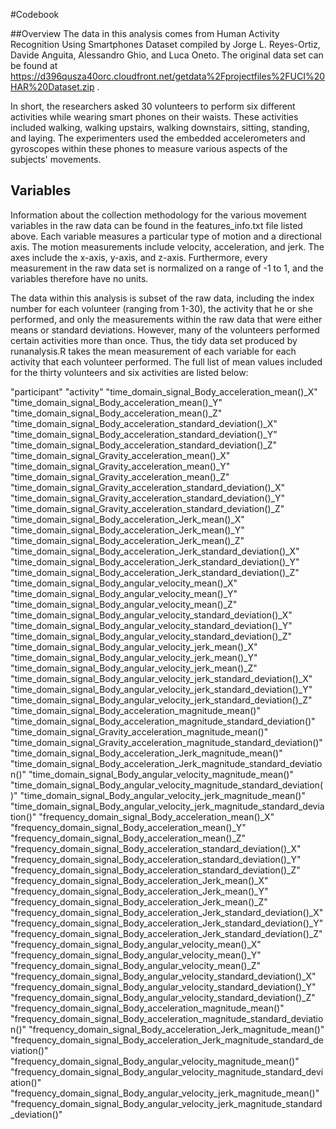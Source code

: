 #Codebook

##Overview
The data in this analysis comes from Human Activity Recognition Using Smartphones Dataset compiled by Jorge L. Reyes-Ortiz, Davide Anguita, Alessandro Ghio, and Luca Oneto.  The original data set can be found at https://d396qusza40orc.cloudfront.net/getdata%2Fprojectfiles%2FUCI%20HAR%20Dataset.zip .

In short, the researchers asked 30 volunteers to perform six different activities while wearing smart phones on their waists. These activities included walking, walking upstairs, walking downstairs, sitting, standing, and laying.  The experimenters used the embedded accelerometers and gyroscopes within these phones to measure various aspects of the subjects' movements.  

## Variables

Information about the collection methodology for the various movement variables in the raw data can be found in the features_info.txt file listed above.  Each variable measures a particular type of motion and a directional axis.  The motion measurements include velocity, acceleration, and jerk.  The axes include the x-axis, y-axis, and z-axis.  Furthermore, every measurement in the raw data set is normalized on a range of -1 to 1, and the variables therefore have no units.

The data within this analysis is subset of the raw data, including the index number for each volunteer (ranging from 1-30), the activity that he or she performed, and only the measurements within the raw data that were either means or standard deviations. However, many of the volunteers performed certain activities more than once.  Thus, the tidy data set produced by runanalysis.R takes the mean measurement of each variable for each activity that each volunteer performed.  The full list of mean values included for the thirty volunteers and six activities are listed below:

"participant" "activity" "time_domain_signal_Body_acceleration_mean()_X" "time_domain_signal_Body_acceleration_mean()_Y" "time_domain_signal_Body_acceleration_mean()_Z" "time_domain_signal_Body_acceleration_standard_deviation()_X" "time_domain_signal_Body_acceleration_standard_deviation()_Y" "time_domain_signal_Body_acceleration_standard_deviation()_Z" "time_domain_signal_Gravity_acceleration_mean()_X" "time_domain_signal_Gravity_acceleration_mean()_Y" "time_domain_signal_Gravity_acceleration_mean()_Z" "time_domain_signal_Gravity_acceleration_standard_deviation()_X" "time_domain_signal_Gravity_acceleration_standard_deviation()_Y" "time_domain_signal_Gravity_acceleration_standard_deviation()_Z" "time_domain_signal_Body_acceleration_Jerk_mean()_X" "time_domain_signal_Body_acceleration_Jerk_mean()_Y" "time_domain_signal_Body_acceleration_Jerk_mean()_Z" "time_domain_signal_Body_acceleration_Jerk_standard_deviation()_X" "time_domain_signal_Body_acceleration_Jerk_standard_deviation()_Y" "time_domain_signal_Body_acceleration_Jerk_standard_deviation()_Z" "time_domain_signal_Body_angular_velocity_mean()_X" "time_domain_signal_Body_angular_velocity_mean()_Y" "time_domain_signal_Body_angular_velocity_mean()_Z" "time_domain_signal_Body_angular_velocity_standard_deviation()_X" "time_domain_signal_Body_angular_velocity_standard_deviation()_Y" "time_domain_signal_Body_angular_velocity_standard_deviation()_Z" "time_domain_signal_Body_angular_velocity_jerk_mean()_X" "time_domain_signal_Body_angular_velocity_jerk_mean()_Y" "time_domain_signal_Body_angular_velocity_jerk_mean()_Z" "time_domain_signal_Body_angular_velocity_jerk_standard_deviation()_X" "time_domain_signal_Body_angular_velocity_jerk_standard_deviation()_Y" "time_domain_signal_Body_angular_velocity_jerk_standard_deviation()_Z" "time_domain_signal_Body_acceleration_magnitude_mean()" "time_domain_signal_Body_acceleration_magnitude_standard_deviation()" "time_domain_signal_Gravity_acceleration_magnitude_mean()" "time_domain_signal_Gravity_acceleration_magnitude_standard_deviation()" "time_domain_signal_Body_acceleration_Jerk_magnitude_mean()" "time_domain_signal_Body_acceleration_Jerk_magnitude_standard_deviation()" "time_domain_signal_Body_angular_velocity_magnitude_mean()" "time_domain_signal_Body_angular_velocity_magnitude_standard_deviation()" "time_domain_signal_Body_angular_velocity_jerk_magnitude_mean()" "time_domain_signal_Body_angular_velocity_jerk_magnitude_standard_deviation()" "frequency_domain_signal_Body_acceleration_mean()_X" "frequency_domain_signal_Body_acceleration_mean()_Y" "frequency_domain_signal_Body_acceleration_mean()_Z" "frequency_domain_signal_Body_acceleration_standard_deviation()_X" "frequency_domain_signal_Body_acceleration_standard_deviation()_Y" "frequency_domain_signal_Body_acceleration_standard_deviation()_Z" "frequency_domain_signal_Body_acceleration_Jerk_mean()_X" "frequency_domain_signal_Body_acceleration_Jerk_mean()_Y" "frequency_domain_signal_Body_acceleration_Jerk_mean()_Z" "frequency_domain_signal_Body_acceleration_Jerk_standard_deviation()_X" "frequency_domain_signal_Body_acceleration_Jerk_standard_deviation()_Y" "frequency_domain_signal_Body_acceleration_Jerk_standard_deviation()_Z" "frequency_domain_signal_Body_angular_velocity_mean()_X" "frequency_domain_signal_Body_angular_velocity_mean()_Y" "frequency_domain_signal_Body_angular_velocity_mean()_Z" "frequency_domain_signal_Body_angular_velocity_standard_deviation()_X" "frequency_domain_signal_Body_angular_velocity_standard_deviation()_Y" "frequency_domain_signal_Body_angular_velocity_standard_deviation()_Z" "frequency_domain_signal_Body_acceleration_magnitude_mean()" "frequency_domain_signal_Body_acceleration_magnitude_standard_deviation()" "frequency_domain_signal_Body_acceleration_Jerk_magnitude_mean()" "frequency_domain_signal_Body_acceleration_Jerk_magnitude_standard_deviation()" "frequency_domain_signal_Body_angular_velocity_magnitude_mean()" "frequency_domain_signal_Body_angular_velocity_magnitude_standard_deviation()" "frequency_domain_signal_Body_angular_velocity_jerk_magnitude_mean()" "frequency_domain_signal_Body_angular_velocity_jerk_magnitude_standard_deviation()"
